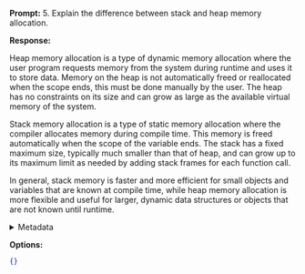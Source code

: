 **Prompt:**
5. Explain the difference between stack and heap memory allocation.

**Response:**


Heap memory allocation is a type of dynamic memory allocation where the user program requests memory from the system during runtime and uses it to store data. Memory on the heap is not automatically freed or reallocated when the scope ends, this must be done manually by the user. The heap has no constraints on its size and can grow as large as the available virtual memory of the system.

Stack memory allocation is a type of static memory allocation where the compiler allocates memory during compile time. This memory is freed automatically when the scope of the variable ends. The stack has a fixed maximum size, typically much smaller than that of heap, and can grow up to its maximum limit as needed by adding stack frames for each function call.

In general, stack memory is faster and more efficient for small objects and variables that are known at compile time, while heap memory allocation is more flexible and useful for larger, dynamic data structures or objects that are not known until runtime.

<details><summary>Metadata</summary>

- Duration: 22996 ms
- Datetime: 2024-01-11T18:16:24.332840
- Model: dolphin-2.5-mixtral-8x7b

</details>

**Options:**
```json
{}
```

